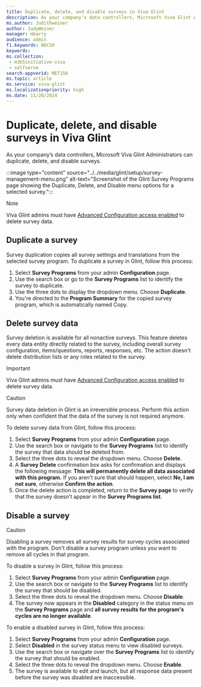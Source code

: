 ```yaml
---
title: Duplicate, delete, and disable surveys in Viva Glint
description: As your company’s data controllers, Microsoft Viva Glint Administrators can, duplicate, delete, and disable surveys.  
ms.author: Judithweiner
author: JudyWeiner
manager: mbarry
audience: admin
f1.keywords: NOCSH
keywords: 
ms.collection: 
 - m365initiative-viva
 - selfserve
search-appverid: MET150
ms.topic: article
ms.service: viva-glint 
ms.localizationpriority: high 
ms.date: 11/20/2024
---
```


# Duplicate, delete, and disable surveys in Viva Glint

As your company’s data controllers, Microsoft Viva Glint Administrators can duplicate, delete, and disable surveys.

:::image type="content" source="../../media/glint/setup/survey-management-menu.png" alt-text="Screenshot of the Glint Survey Programs page showing the Duplicate, Delete, and Disable menu options for a selected survey.":::

> [!NOTE]
> Viva Glint admins must have [Advanced Configuration access enabled](understand-advanced-configuration.md#grant-access-to-an-existing-admin-user) to delete survey data.

## Duplicate a survey

Survey duplication copies all survey settings and translations from the selected survey program. To duplicate a survey in Glint, follow this process:

1.  Select **Survey Programs** from your admin **Configuration** page. 
1.  Use the search box or go to the **Survey Programs** list to identify the survey to duplicate.
1.  Use the three dots to display the dropdown menu. Choose **Duplicate**.
1.  You're directed to the **Program Summary** for the copied survey program, which is automatically named **<Survey Name>** Copy.

## Delete survey data

Survey deletion is available for all nonactive surveys. This feature deletes every data entity directly related to the survey, including overall survey configuration, items/questions, reports, responses, etc. The action doesn't delete distribution lists or any roles related to the survey. 

> [!IMPORTANT]
> Viva Glint admins must have [Advanced Configuration access enabled](understand-advanced-configuration.md#grant-access-to-an-existing-admin-user) to delete survey data.

> [!CAUTION]
> Survey data deletion in Glint is an irreversible process. Perform this action only when confident that the data of the survey is not required anymore. 

To delete survey data from Glint, follow this process:

1.  Select **Survey Programs** from your admin **Configuration** page. 
1.  Use the search box or navigate to the **Survey Programs** list to identify the survey that data should be deleted from. 
1.  Select the three dots to reveal the dropdown menu. Choose **Delete**.
1.  A **Survey Delete** confirmation box asks for confirmation and displays the following message: **This will permanently delete all data associated with this program.** If you aren't sure that should happen, select **No, I am not sure**, otherwise **Confirm the action**. 
1.  Once the delete action is completed, return to the **Survey page** to verify that the survey doesn't appear in the **Survey Programs list**.

## Disable a survey

> [!CAUTION]
> Disabling a survey removes all survey results for survey cycles associated with the program. Don't disable a survey program unless you want to remove all cycles in that program.

To disable a survey in Glint, follow this process:

1.  Select **Survey Programs** from your admin **Configuration** page. 
1.  Use the search box or navigate to the **Survey Programs** list to identify the survey that should be disabled. 
1.  Select the three dots to reveal the dropdown menu. Choose **Disable**.
1.  The survey now appears in the **Disabled** category in the status menu on the **Survey Programs** page and **all survey results for the program's cycles are no longer available**.

To enable a disabled survey in Glint, follow this process:

1.  Select **Survey Programs** from your admin **Configuration** page. 
1.  Select **Disabled** in the survey status menu to view disabled surveys.
2.  Use the search box or navigate over the **Survey Programs** list to identify the survey that should be enabled. 
1.  Select the three dots to reveal the dropdown menu. Choose **Enable**.
2.  The survey is available to edit and launch, but all response data present before the survey was disabled are inaccessible.
